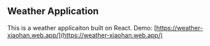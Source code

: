 ## Weather Application
This is a weather applicaiton built on React.
Demo: [https://weather-xiaohan.web.app/](https://weather-xiaohan.web.app/)

